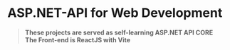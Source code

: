 # **ASP.NET-API for Web Development**
> **These projects are served as self-learning ASP.NET API CORE**  
> **The Front-end is ReactJS with Vite**

